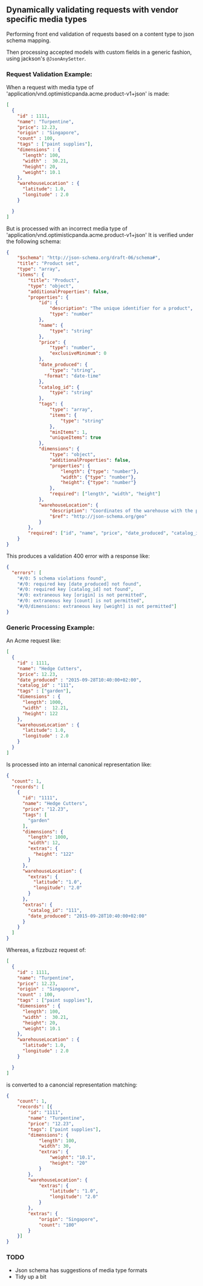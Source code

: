 
## Dynamically validating requests with vendor specific media types

Performing front end validation of requests based on a content type to json schema mapping.

Then processing accepted models with custom fields in a generic fashion, using jackson's `@JsonAnySetter`.  


### Request Validation Example:

When a request with media type of 'application/vnd.optimisticpanda.acme.product-v1+json' is made: 

```json
[
  {
    "id" : 1111,
    "name": "Turpentine",
    "price": 12.23,
    "origin" : "Singapore",
    "count" : 100,
    "tags" : ["paint supplies"],
    "dimensions" : {
      "length": 100,
      "width" :  30.21,
      "height": 20,
      "weight": 10.1
    },
    "warehouseLocation" : {
      "latitude": 1.0,
      "longitude" : 2.0
    }

  }
]
```

But is processed with an incorrect media type of 'application/vnd.optimisticpanda.acme.product-v1+json' 
It is verified under the following schema:

```json
{
    "$schema": "http://json-schema.org/draft-06/schema#",
    "title": "Product set",
    "type": "array",
    "items": {
        "title": "Product",
        "type": "object",
        "additionalProperties": false,
        "properties": {
            "id": {
                "description": "The unique identifier for a product",
                "type": "number"
            },
            "name": {
                "type": "string"
            },
            "price": {
                "type": "number",
                "exclusiveMinimum": 0
            },
            "date_produced": {
                "type": "string",
              "format": "date-time"
            },
            "catalog_id": {
                "type": "string"
            },
            "tags": {
                "type": "array",
                "items": {
                    "type": "string"
                },
                "minItems": 1,
                "uniqueItems": true
            },
            "dimensions": {
                "type": "object",
                "additionalProperties": false,
                "properties": {
                    "length": {"type": "number"},
                    "width": {"type": "number"},
                    "height": {"type": "number"}
                },
                "required": ["length", "width", "height"]
            },
            "warehouseLocation": {
                "description": "Coordinates of the warehouse with the product",
                "$ref": "http://json-schema.org/geo"
            }
        },
        "required": ["id", "name", "price", "date_produced", "catalog_id"]
    }
}
```

This produces a validation 400 error with a response like: 

```json
{
  "errors": [
    "#/0: 5 schema violations found",
    "#/0: required key [date_produced] not found",
    "#/0: required key [catalog_id] not found",
    "#/0: extraneous key [origin] is not permitted",
    "#/0: extraneous key [count] is not permitted",
    "#/0/dimensions: extraneous key [weight] is not permitted"]
}
```


### Generic Processing Example:

An Acme request like: 

```json
[
  {
    "id" : 1111,
    "name": "Hedge Cutters",
    "price": 12.23,
    "date_produced" : "2015-09-28T10:40:00+02:00",
    "catalog_id" : "111",
    "tags" : ["garden"],
    "dimensions" : {
      "length": 1000,
      "width" :  12.21,
      "height": 122
    },
    "warehouseLocation" : {
      "latitude": 1.0,
      "longitude" : 2.0
    }
  }
]

```

Is processed into an internal canonical representation like:

```json
{
  "count": 1,
  "records": [
    {
      "id": "1111",
      "name": "Hedge Cutters",
      "price": "12.23",
      "tags": [
        "garden"
      ],
      "dimensions": {
        "length": 1000,
        "width": 12,
        "extras": {
          "height": "122"
        }
      },
      "warehouseLocation": {
        "extras": {
          "latitude": "1.0",
          "longitude": "2.0"
        }
      },
      "extras": {
        "catalog_id": "111",
        "date_produced": "2015-09-28T10:40:00+02:00"
      }
    }
  ]
}
```

Whereas, a fizzbuzz request of: 

```json
[
  {
    "id" : 1111,
    "name": "Turpentine",
    "price": 12.23,
    "origin" : "Singapore",
    "count" : 100,
    "tags" : ["paint supplies"],
    "dimensions" : {
      "length": 100,
      "width" :  30.21,
      "height": 20,
      "weight": 10.1
    },
    "warehouseLocation" : {
      "latitude": 1.0,
      "longitude" : 2.0
    }

  }
]

```

is converted to a canoncial representation matching:

```json
{
	"count": 1,
	"records": [{
		"id": "1111",
		"name": "Turpentine",
		"price": "12.23",
		"tags": ["paint supplies"],
		"dimensions": {
			"length": 100,
			"width": 30,
			"extras": {
				"weight": "10.1",
				"height": "20"
			}
		},
		"warehouseLocation": {
			"extras": {
				"latitude": "1.0",
				"longitude": "2.0"
			}
		},
		"extras": {
			"origin": "Singapore",
			"count": "100"
		}
	}]
}
```

### TODO

 * Json schema has suggestions of media type formats
 * Tidy up a bit

